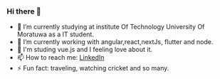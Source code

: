 ### Hi there 👋



- 🔭 I’m currently studying at institute Of Technology University Of Moratuwa as a IT student.
- 🌱 I’m currently working with angular,react,nextJs, flutter and node.
- 👋 I'm studing vue.js and I feeling love about it.
- 📫 How to reach me: [LinkedIn](https://www.linkedin.com/in/thilina-dilshan-784048187/)
- ⚡ Fun fact: traveling, watching cricket and so many.

